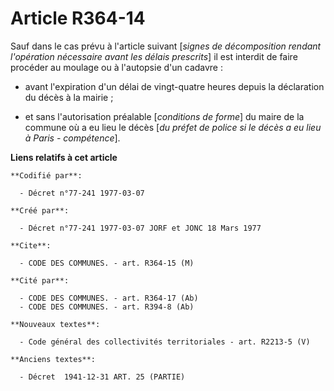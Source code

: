 # Article R364-14

Sauf dans le cas prévu à l'article suivant [*signes de décomposition rendant l'opération nécessaire avant les délais
prescrits*] il est interdit de faire procéder au moulage ou à l'autopsie d'un cadavre :

- avant l'expiration d'un délai de vingt-quatre heures depuis la déclaration du décès à la mairie ;

- et sans l'autorisation préalable [*conditions de forme*] du maire de la commune où a eu lieu le décès [*du préfet de police
si le décès a eu lieu à Paris - compétence*].

**Liens relatifs à cet article**

	**Codifié par**:

	  - Décret n°77-241 1977-03-07

	**Créé par**:

	  - Décret n°77-241 1977-03-07 JORF et JONC 18 Mars 1977

	**Cite**:

	  - CODE DES COMMUNES. - art. R364-15 (M)

	**Cité par**:

	  - CODE DES COMMUNES. - art. R364-17 (Ab)
	  - CODE DES COMMUNES. - art. R394-8 (Ab)

	**Nouveaux textes**:

	  - Code général des collectivités territoriales - art. R2213-5 (V)

	**Anciens textes**:

	  - Décret  1941-12-31 ART. 25 (PARTIE)
